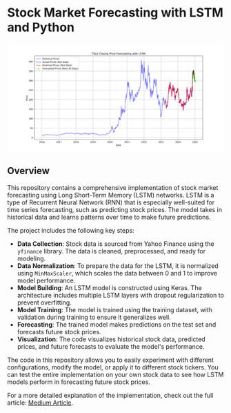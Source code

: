 # Stock Market Forecasting with LSTM and Python

![Cover Image](https://github.com/Brianhulela/LSTM_stock_forecasting/blob/master/TSLA_forecast.png)

## Overview
This repository contains a comprehensive implementation of stock market forecasting using Long Short-Term Memory (LSTM) networks. LSTM is a type of Recurrent Neural Network (RNN) that is especially well-suited for time series forecasting, such as predicting stock prices. The model takes in historical data and learns patterns over time to make future predictions.

The project includes the following key steps:
- **Data Collection**: Stock data is sourced from Yahoo Finance using the `yfinance` library. The data is cleaned, preprocessed, and ready for modeling.
- **Data Normalization**: To prepare the data for the LSTM, it is normalized using `MinMaxScaler`, which scales the data between 0 and 1 to improve model performance.
- **Model Building**: An LSTM model is constructed using Keras. The architecture includes multiple LSTM layers with dropout regularization to prevent overfitting.
- **Model Training**: The model is trained using the training dataset, with validation during training to ensure it generalizes well.
- **Forecasting**: The trained model makes predictions on the test set and forecasts future stock prices.
- **Visualization**: The code visualizes historical stock data, predicted prices, and future forecasts to evaluate the model's performance.

The code in this repository allows you to easily experiment with different configurations, modify the model, or apply it to different stock tickers. You can test the entire implementation on your own stock data to see how LSTM models perform in forecasting future stock prices.

For a more detailed explanation of the implementation, check out the full article: [Medium Article](https://hulela.co.za/stock-market-forecasting-with-lstm-38ff6b43e116).
